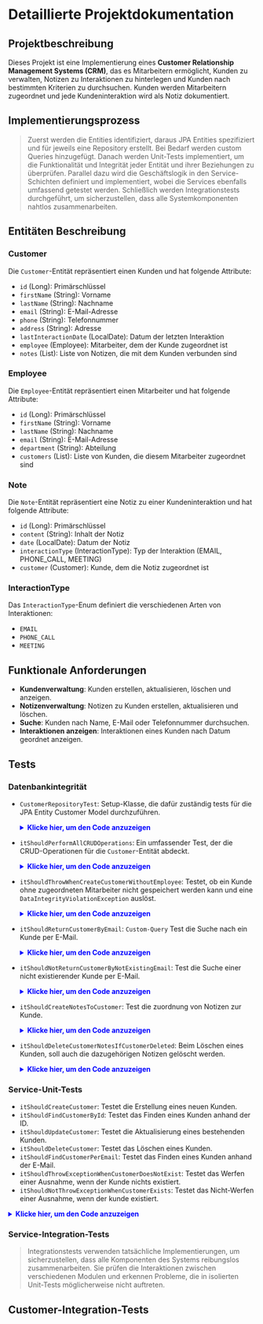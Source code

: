 # Detaillierte Projektdokumentation

## Projektbeschreibung
Dieses Projekt ist eine Implementierung eines **Customer Relationship Management Systems (CRM)**, das es Mitarbeitern ermöglicht, Kunden zu verwalten, Notizen zu Interaktionen zu hinterlegen und Kunden nach bestimmten Kriterien zu durchsuchen. Kunden werden Mitarbeitern zugeordnet und jede Kundeninteraktion wird als Notiz dokumentiert.

## Implementierungsprozess
> Zuerst werden die Entities identifiziert, daraus JPA Entities spezifiziert und für jeweils eine Repository erstellt.
> Bei Bedarf werden custom Queries hinzugefügt. Danach werden Unit-Tests implementiert, um die Funktionalität und Integrität jeder Entität und ihrer Beziehungen zu überprüfen.
> Parallel dazu wird die Geschäftslogik in den Service-Schichten definiert und implementiert, wobei die Services ebenfalls umfassend getestet werden.
> Schließlich werden Integrationstests durchgeführt, um sicherzustellen, dass alle Systemkomponenten nahtlos zusammenarbeiten.


## Entitäten Beschreibung
### Customer
Die `Customer`-Entität repräsentiert einen Kunden und hat folgende Attribute:
- `id` (Long): Primärschlüssel
- `firstName` (String): Vorname
- `lastName` (String): Nachname
- `email` (String): E-Mail-Adresse
- `phone` (String): Telefonnummer
- `address` (String): Adresse
- `lastInteractionDate` (LocalDate): Datum der letzten Interaktion
- `employee` (Employee): Mitarbeiter, dem der Kunde zugeordnet ist
- `notes` (List<Note>): Liste von Notizen, die mit dem Kunden verbunden sind

### Employee
Die `Employee`-Entität repräsentiert einen Mitarbeiter und hat folgende Attribute:
- `id` (Long): Primärschlüssel
- `firstName` (String): Vorname
- `lastName` (String): Nachname
- `email` (String): E-Mail-Adresse
- `department` (String): Abteilung
- `customers` (List<Customer>): Liste von Kunden, die diesem Mitarbeiter zugeordnet sind

### Note
Die `Note`-Entität repräsentiert eine Notiz zu einer Kundeninteraktion und hat folgende Attribute:
- `id` (Long): Primärschlüssel
- `content` (String): Inhalt der Notiz
- `date` (LocalDate): Datum der Notiz
- `interactionType` (InteractionType): Typ der Interaktion (EMAIL, PHONE_CALL, MEETING)
- `customer` (Customer): Kunde, dem die Notiz zugeordnet ist

### InteractionType
Das `InteractionType`-Enum definiert die verschiedenen Arten von Interaktionen:
- `EMAIL`
- `PHONE_CALL`
- `MEETING`

## Funktionale Anforderungen
- **Kundenverwaltung**: Kunden erstellen, aktualisieren, löschen und anzeigen.
- **Notizenverwaltung**: Notizen zu Kunden erstellen, aktualisieren und löschen.
- **Suche**: Kunden nach Name, E-Mail oder Telefonnummer durchsuchen.
- **Interaktionen anzeigen**: Interaktionen eines Kunden nach Datum geordnet anzeigen.

## Tests
### Datenbankintegrität
- `CustomerRepositoryTest`: Setup-Klasse, die dafür zuständig tests für die JPA Entity Customer Model durchzuführen.
   <details>
    <summary style="color: blue"><strong>Klicke hier, um den Code anzuzeigen</strong></summary>
    
    ```
    @DataJpaTest
    class CustomerRepositoryTest {

    @Autowired
    private CustomerRepository underTest;

    @Autowired
    private EmployeeRepository employeeRepository;

    @Autowired
    private NoteRepository noteRepository;  
    
    // Test Methods
    }
    ```
    </details>

- `itShouldPerformAllCRUDOperations`: Ein umfassender Test, der die CRUD-Operationen für die `Customer`-Entität abdeckt.
    <details>
    <summary style="color: blue"><strong>Klicke hier, um den Code anzuzeigen</strong></summary>

    ```
    @Test
    public void itShouldPerformAllCRUDOperations() {
        // Given
        Employee employee = TestDataUtil.createEmployeeA();
        Employee savedEmployee = employeeRepository.save(employee);
        // Create a new customer and associate with saved employee
        Customer customer = TestDataUtil.createCustomerA(savedEmployee);
        // When
        Customer savedCustomer = underTest.save(customer);
        // Then
        Customer foundCustomer = underTest.findById(savedCustomer.getId()).orElse(null);
        assertNotNull(foundCustomer);
        assertEquals("John", foundCustomer.getFirstName());

        // Update the customer
        foundCustomer.setFirstName("Jane");
        underTest.save(foundCustomer);
        Customer updatedCustomer = underTest.findById(savedCustomer.getId()).orElse(null);
        assertNotNull(updatedCustomer);
        assertEquals("Jane", updatedCustomer.getFirstName());

        // Delete the customer
        underTest.delete(updatedCustomer);
        Customer deletedCustomer = underTest.findById(savedCustomer.getId()).orElse(null);
        assertNull(deletedCustomer);
    }
    ```
    </details>
    
- `itShouldThrowWhenCreateCustomerWithoutEmployee`: Testet, ob ein Kunde ohne zugeordneten Mitarbeiter nicht gespeichert werden kann und eine `DataIntegrityViolationException` auslöst.
    <details>
    <summary style="color: blue"><strong>Klicke hier, um den Code anzuzeigen</strong></summary>

    ```
    @Test
    // Foreign key constraints
    public void itShouldThrowWhenCreateCustomerWithoutEmployee() {
        // Given
        // Create a new customer without an employee
        Customer customer = TestDataUtil.createCustomerB(null);
        // When
        // This should throw an exception because the employee is missing
        DataIntegrityViolationException exception = assertThrows(
                DataIntegrityViolationException.class, () -> underTest.save(customer));
        // Then
        String expectedMessage = "not-null property references a null";
        assertTrue(exception.getMessage().contains(expectedMessage), expectedMessage);
    }
    ```
    </details>

- `itShouldReturnCustomerByEmail`: `Custom-Query` Test die Suche nach ein Kunde per E-Mail.
    <details>
    <summary style="color: blue"><strong>Klicke hier, um den Code anzuzeigen</strong></summary>

    ```
    @Test
    public void itShouldReturnCustomerByEmail() {
        // Given
        String email = "jane.smith@example.com";
        Employee employee = TestDataUtil.createEmployeeC();
        Employee savedEmployee = employeeRepository.save(employee);
        Customer customer = TestDataUtil.createCustomerB(savedEmployee);
        underTest.save(customer);
        // When
        Customer foundCustomer = underTest.findByEmail(email).orElse(null);
        // Then
        assertNotNull(foundCustomer);
        assertEquals(email, foundCustomer.getEmail());
    }
    ```
    </details>
- `itShouldNotReturnCustomerByNotExistingEmail`: Test die Suche einer nicht existierender Kunde per E-Mail.
    <details>
    <summary style="color: blue"><strong>Klicke hier, um den Code anzuzeigen</strong></summary>

    ```
    @Test
    public void itShouldNotReturnCustomerByNotExistingEmail() {
        // Given
        String notExistingEmail = "not.existing@example.com";
        // When
        Customer foundCustomer = underTest.findByEmail(notExistingEmail).orElse(null);
        // Then
        assertNull(foundCustomer);
    }
    ```
    </details>
- `itShouldCreateNotesToCustomer`: Test die zuordnung von Notizen zur Kunde.
    <details>
    <summary style="color: blue"><strong>Klicke hier, um den Code anzuzeigen</strong></summary>

    ```
    @Test
    public void itShouldCreateNotesToCustomer() {
        // Given
        Employee employee = TestDataUtil.createEmployeeC();
        Employee savedEmployee = employeeRepository.save(employee);
        Customer customer = TestDataUtil.createCustomerC(savedEmployee);
        Customer savedCustomer = underTest.save(customer);

        // Create and associate notes
        List<Note> notes = new ArrayList<>();
        Note noteA = TestDataUtil.createNoteA(savedCustomer);
        Note noteB = TestDataUtil.createNoteB(savedCustomer);
        notes.add(noteA);
        notes.add(noteB);
        savedCustomer.setNotes(notes);

        // When
        underTest.save(savedCustomer);

        // Then
        Customer foundCustomer = underTest.findById(savedCustomer.getId()).orElse(null);
        assertNotNull(foundCustomer);
        assertEquals(2, foundCustomer.getNotes().size());
        assertEquals(notes.get(0).getContent(), foundCustomer.getNotes().get(0).getContent());
        assertEquals(notes.get(1).getContent(), foundCustomer.getNotes().get(1).getContent());
    }
    ```
    </details>
- `itShouldDeleteCustomerNotesIfCustomerDeleted`: Beim Löschen eines Kunden, soll auch die dazugehörigen Notizen gelöscht werden.
    <details>
    <summary style="color: blue"><strong>Klicke hier, um den Code anzuzeigen</strong></summary>

    ```
    @Test
    @Transactional
    // Cascade test
    // Notizen sind keine eigenständigen Entitäten, sondern direkt mit dem Kunden verbunden.
    // Beim Löschen eines Kunden auch die dazugehörigen Notizen werden gelöscht.
    public void itShouldDeleteCustomerNotesIfCustomerDeleted() {
        // Given
        Employee employee = TestDataUtil.createEmployeeA();
        Employee savedEmployee = employeeRepository.save(employee);
        Customer customer = TestDataUtil.createCustomerB(savedEmployee);
        Customer savedCustomer = underTest.save(customer);

        // Create and associate notes
        List<Note> notes = new ArrayList<>();
        Note noteA = TestDataUtil.createNoteA(savedCustomer);
        Note noteB = TestDataUtil.createNoteB(savedCustomer);
        Note noteC = TestDataUtil.createNoteC(savedCustomer);
        notes.add(noteA);
        notes.add(noteB);
        notes.add(noteC);
        savedCustomer.setNotes(notes);
        underTest.save(savedCustomer);

        // When
        underTest.deleteById(savedCustomer.getId());

        // Then
        // Assert that the customer is deleted
        assertNull(underTest.findById(savedCustomer.getId()).orElse(null));
        // Assert that the notes are also deleted
        List<Note> notesList = noteRepository.findAll();
        assertTrue(notesList.isEmpty());
    }
    ```
    </details>

### Service-Unit-Tests
- `itShouldCreateCustomer`: Testet die Erstellung eines neuen Kunden.
- `itShouldFindCustomerById`: Testet das Finden eines Kunden anhand der ID.
- `itShouldUpdateCustomer`: Testet die Aktualisierung eines bestehenden Kunden.
- `itShouldDeleteCustomer`: Testet das Löschen eines Kunden.
- `itShouldFindCustomerPerEmail`: Testet das Finden eines Kunden anhand der E-Mail.
- `itShouldThrowExceptionWhenCustomerDoesNotExist`: Testet das Werfen einer Ausnahme, wenn der Kunde nichts existiert.
- `itShouldNotThrowExceptionWhenCustomerExists`: Testet das Nicht-Werfen einer Ausnahme, wenn der kunde existiert.

<details>
<summary style="color: blue"><strong>Klicke hier, um den Code anzuzeigen</strong></summary>

```
package edu.yacoubi.crm.service.impl;

import edu.yacoubi.crm.TestDataUtil;
import edu.yacoubi.crm.model.Customer;
import edu.yacoubi.crm.repository.CustomerRepository;
import edu.yacoubi.crm.service.exception.ResourceNotFoundException;
import org.junit.jupiter.api.BeforeEach;
import org.junit.jupiter.api.Test;
import org.mockito.InjectMocks;
import org.mockito.Mock;
import org.mockito.MockitoAnnotations;

import java.util.Optional;

import static org.junit.jupiter.api.Assertions.*;
import static org.mockito.Mockito.*;
import static org.mockito.Mockito.when;

class CustomerServiceImplUnitTest {
    @Mock
    private CustomerRepository customerRepository;

    @InjectMocks
    private CustomerServiceImpl underTest;

    @BeforeEach
    public void setUp() {
        MockitoAnnotations.openMocks(this);
    }

    @Test
    public void itShouldCreateCustomer() {
        // Given
        Customer customer = TestDataUtil.createCustomerA(null);
        when(customerRepository.save(any(Customer.class))).thenReturn(customer);

        // When
        Customer savedCustomer = underTest.createCustomer(customer);

        // Then
        assertNotNull(savedCustomer);
        verify(customerRepository, times(1)).save(customer);
    }

    @Test
    public void itShouldFindCustomerById() {
        // Given
        Long customerId = 1L;  // Setze eine spezifische ID
        Customer customer = TestDataUtil.createCustomerA(null);
        customer.setId(customerId);  // Setze die ID im Mock-Objekt
        when(customerRepository.findById(customerId)).thenReturn(Optional.of(customer)); // Verwende eine spezifische ID
        when(customerRepository.existsById(customerId)).thenReturn(true); // Mock für existierende ID hinzufügen

        // When
        Optional<Customer> foundCustomer = underTest.getCustomerById(customerId);

        // Logging for debugging
        System.out.println("Found Customer: " + foundCustomer);

        // Then
        assertTrue(foundCustomer.isPresent());
        assertEquals(customer.getEmail(), foundCustomer.get().getEmail());
        verify(customerRepository, times(1)).findById(customerId);
        verify(customerRepository, times(1)).existsById(customerId); // Überprüfung der Mock-Interaktionen
    }

    @Test
    public void itShouldUpdateCustomer() {
        // Given
        Long customerId = 1L;
        Customer customer = TestDataUtil.createCustomerA(null);
        customer.setId(customerId);
        when(customerRepository.existsById(customerId)).thenReturn(true);
        when(customerRepository.save(any(Customer.class))).thenReturn(customer);

        // When
        Customer updatedCustomer = underTest.updateCustomer(customerId, customer);

        // Then
        assertNotNull(updatedCustomer);
        verify(customerRepository, times(1)).save(customer);
    }

    @Test
    public void itShouldDeleteCustomer() {
        // Given
        Long customerId = 1L;
        Customer customer = TestDataUtil.createCustomerA(null);
        customer.setId(customerId);
        when(customerRepository.existsById(customerId)).thenReturn(true);

        // When
        underTest.deleteCustomer(customerId);

        // Then
        verify(customerRepository, times(1)).deleteById(customerId);
    }

    @Test
    public void itShouldFindCustomerPerEmail() {
        // Given
        String email = "test@example.com";
        Customer customer = TestDataUtil.createCustomerA(null);
        customer.setEmail(email);
        when(customerRepository.findByEmail(email)).thenReturn(Optional.of(customer));

        // When
        Optional<Customer> foundCustomer = underTest.getCustomerByEmail(email);

        // Then
        assertTrue(foundCustomer.isPresent());
        assertEquals(email, foundCustomer.get().getEmail());
        verify(customerRepository, times(1)).findByEmail(email);
    }

    @Test
    public void itShouldThrowExceptionWhenCustomerDoesNotExist() {
        // Given
        Long customerId = 1L;
        when(customerRepository.existsById(customerId)).thenReturn(false);

        // When & Then
        ResourceNotFoundException exception = assertThrows(
                ResourceNotFoundException.class, () -> underTest.getCustomerById(customerId));
        assertEquals("Customer not found with ID:", exception.getMessage());
    }

    @Test
    public void itShouldNotThrowExceptionWhenCustomerExists() {
        // Given
        Long customerId = 1L;
        Customer customer = TestDataUtil.createCustomerA(null);
        customer.setId(customerId);
        when(customerRepository.existsById(customerId)).thenReturn(true);
        when(customerRepository.findById(customerId)).thenReturn(Optional.of(customer));

        // When
        Optional<Customer> foundCustomer = underTest.getCustomerById(customerId);

        // Then
        assertTrue(foundCustomer.isPresent());
        assertEquals(customer.getEmail(), foundCustomer.get().getEmail());
    }

}
```
</details>

### Service-Integration-Tests
> Integrationstests verwenden tatsächliche Implementierungen, um sicherzustellen, dass alle Komponenten des Systems reibungslos zusammenarbeiten.
> Sie prüfen die Interaktionen zwischen verschiedenen Modulen und erkennen Probleme, die in isolierten Unit-Tests möglicherweise nicht auftreten.

## Customer-Integration-Tests
